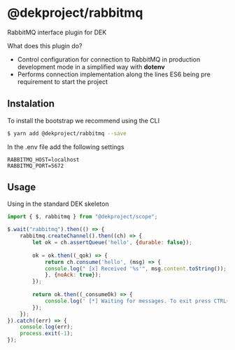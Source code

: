 # @dekproject/rabbitmq

RabbitMQ interface plugin for DEK

What does this plugin do?

* Control configuration for connection to RabbitMQ in production development mode in a simplified way with **dotenv**
* Performs connection implementation along the lines ES6 being pre requirement to start the project

## Instalation

To install the bootstrap we recommend using the CLI

```bash
$ yarn add @dekproject/rabbitmq --save
```

In the .env file add the following settings

```
RABBITMQ_HOST=localhost
RABBITMQ_PORT=5672
```

## Usage

Using in the standard DEK skeleton

```js
import { $, rabbitmq } from "@dekproject/scope";

$.wait("rabbitmq").then(() => {
    rabbitmq.createChannel().then((ch) => {
        let ok = ch.assertQueue('hello', {durable: false});
    
        ok = ok.then((_qok) => {
            return ch.consume('hello', (msg) => {
            console.log(" [x] Received '%s'", msg.content.toString());
            }, {noAck: true});
        });
    
        return ok.then((_consumeOk) => {
            console.log(' [*] Waiting for messages. To exit press CTRL+C');
        });
    });
}).catch((err) => {
    console.log(err);
    process.exit(-1);
});
```

